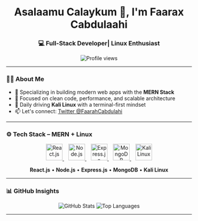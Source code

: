 <h1 align="center">Asalaamu Calaykum 👋, I'm Faarax Cabdulaahi</h1>
<h3 align="center">💻 Full-Stack Developer| Linux Enthusiast</h3>

<p align="center">
  <img src="https://komarev.com/ghpvc/?username=faaraxcabdulaahi&label=Profile%20views&color=0e75b6&style=flat" alt="Profile views" />
</p>

---

### 👨‍💻 About Me

- 🧩 Specializing in building modern web apps with the **MERN Stack**  
- 🧠 Focused on clean code, performance, and scalable architecture  
- 🐧 Daily driving **Kali Linux** with a terminal-first mindset  
- 📫 Let's connect: [Twitter @FaarahCabdulahi](https://twitter.com/FaarahCabdulahi)

---

### ⚙️ Tech Stack – MERN + Linux

<p align="center">
  <a href="https://reactjs.org/" target="_blank" title="React.js">
    <img src="https://cdn.jsdelivr.net/gh/devicons/devicon/icons/react/react-original.svg" width="45" alt="React.js" />
  </a>
  &nbsp;&nbsp;
  <a href="https://nodejs.org/" target="_blank" title="Node.js">
    <img src="https://cdn.jsdelivr.net/gh/devicons/devicon/icons/nodejs/nodejs-original.svg" width="45" alt="Node.js" />
  </a>
  &nbsp;&nbsp;
  <a href="https://expressjs.com/" target="_blank" title="Express.js">
    <img src="https://cdn.jsdelivr.net/gh/devicons/devicon/icons/express/express-original.svg" width="45" alt="Express.js" />
  </a>
  &nbsp;&nbsp;
  <a href="https://www.mongodb.com/" target="_blank" title="MongoDB">
    <img src="https://cdn.jsdelivr.net/gh/devicons/devicon/icons/mongodb/mongodb-original.svg" width="45" alt="MongoDB" />
  </a>
  &nbsp;&nbsp;
  <a href="https://www.kali.org/" target="_blank" title="Kali Linux">
    <img src="https://upload.wikimedia.org/wikipedia/commons/2/2b/Kali-dragon-icon.svg" width="45" alt="Kali Linux" />
  </a>
</p>

<p align="center">
  <strong>React.js</strong> • <strong>Node.js</strong> • <strong>Express.js</strong> • <strong>MongoDB</strong> • <strong>Kali Linux</strong>
</p>

---

### 📊 GitHub Insights

<p align="center">
  <img src="https://github-readme-stats.vercel.app/api?username=faaraxcabdulaahi&show_icons=true&theme=radical&hide_border=true" alt="GitHub Stats" />
  <img src="https://github-readme-stats.vercel.app/api/top-langs/?username=faaraxcabdulaahi&layout=compact&theme=radical&hide_border=true" alt="Top Languages" />
</p>

---
